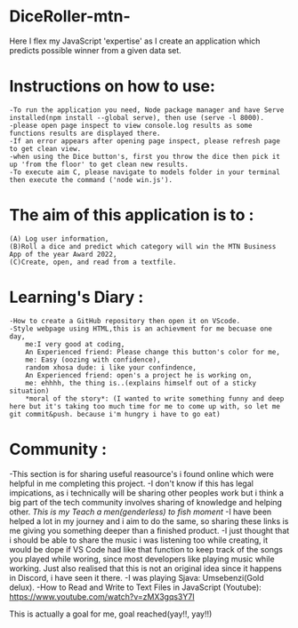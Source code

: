 # DiceRoller-mtn-
Here I flex my JavaScript 'expertise' as I create an application which predicts possible winner from a  given data set.

# Instructions on how to use:
    -To run the application you need, Node package manager and have Serve installed(npm install --global serve), then use (serve -l 8000).
    -please open page inspect to view console.log results as some functions results are displayed there.
    -If an error appears after opening page inspect, please refresh page to get clean view.
    -when using the Dice button's, first you throw the dice then pick it up 'from the floor' to get clean new results.
    -To execute aim C, please navigate to models folder in your terminal then execute the command ('node win.js').

# The aim of this application is to :
    (A) Log user information, 
    (B)Roll a dice and predict which category will win the MTN Business App of the year Award 2022, 
    (C)Create, open, and read from a textfile.

# Learning's Diary :
    -How to create a GitHub repository then open it on VScode.
    -Style webpage using HTML,this is an achievment for me becuase one day,
        me:I very good at coding,
        An Experienced friend: Please change this button's color for me,
        me: Easy (oozing with confidence),
        random xhosa dude: i like your confindence,
        An Experienced friend: open's a project he is working on,
        me: ehhhh, the thing is..(explains himself out of a sticky situation)
        *moral of the story*: (I wanted to write something funny and deep here but it's taking too much time for me to come up with, so let me git commit&push. because i'm hungry i have to go eat)

# Community :
-This section is for sharing useful reasource's i found online which were helpful in me completing this project.
-I don't know if this has legal impications, as i technically will be sharing other peoples work but i think a big part of the tech community involves sharing of knowledge and helping other. 
*This is my Teach a men(genderless) to fish moment*
-I have been helped a lot in my journey and i aim to do the same, so sharing these links is me giving you something deeper than a finished product.
-I just thought that i should be able to share the music i was listening too while creating, it would be dope if VS Code had like that function to keep track of the songs you played while woring, since most developers like playing music while working. Just also realised that this is not an original idea since it happens in Discord, i have seen it there. 
-I was playing Sjava: Umsebenzi(Gold delux).
-How to Read and Write to Text Files in JavaScript (Youtube): https://www.youtube.com/watch?v=zMX3gqs3Y7I

This is actually a goal for me, goal reached(yay!!, yay!!)
